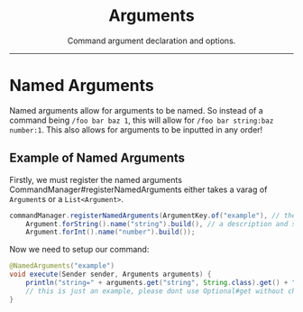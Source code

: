 <center><h1>Arguments</h1></center>
<center>
<p>Command argument declaration and options.</p>
</center>

---

# Named Arguments
Named arguments allow for arguments to be named. So instead of a command being `/foo bar baz 1`, this will allow for `/foo bar string:baz number:1`.
This also allows for arguments to be inputted in any order!

## Example of Named Arguments
Firstly, we must register the named arguments
CommandManager#registerNamedArguments either takes a varag of `Argument`s or a `List<Argument>`.
```java
commandManager.registerNamedArguments(ArgumentKey.of("example"), // the key of the argument
    Argument.forString().name("string").build(), // a description and suggestion can also be set in the argument builder!
    Argument.forInt().name("number").build());
```

Now we need to setup our command:
```java
@NamedArguments("example")
void execute(Sender sender, Arguments arguments) {
    println("string=" + arguments.get("string", String.class).get() + ", number=" + arguments.get("number", int.class).get()); // outputs string=baz, number=1
    // this is just an example, please dont use Optional#get without checking if the value is present/empty first!
}
```
